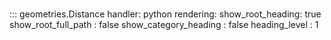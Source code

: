 # 
::: geometries.Distance
    handler: python
    rendering:
      show_root_heading: true
      show_root_full_path : false
      show_category_heading : false
      heading_level : 1